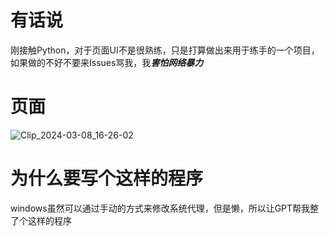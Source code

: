 # 有话说
刚接触Python，对于页面UI不是很熟练，只是打算做出来用于练手的一个项目，如果做的不好不要来Issues骂我，我***害怕网络暴力***
# 页面
![Clip_2024-03-08_16-26-02](https://github.com/xiaocuanChina/View-system-agents/assets/113506112/7d36b9ae-7741-40b6-a4b9-d8f0675e5135)
# 为什么要写个这样的程序
windows虽然可以通过手动的方式来修改系统代理，但是懒，所以让GPT帮我整了个这样的程序

